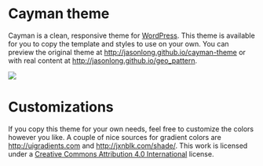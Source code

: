 # Cayman theme

Cayman is a clean, responsive theme for [WordPress](https://wordpress.org). This theme is available for you to copy the template and styles to use on your own. You can preview the original theme at http://jasonlong.github.io/cayman-theme or with real content at http://jasonlong.github.io/geo_pattern.

![](http://cl.ly/image/1T3r3d18311V/content)

# Customizations

If you copy this theme for your own needs, feel free to customize the colors however you like. A couple of nice sources for gradient colors are http://uigradients.com and http://jxnblk.com/shade/. This work is licensed under a [Creative Commons Attribution 4.0 International](http://creativecommons.org/licenses/by/4.0/) license.
